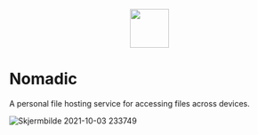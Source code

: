 <p align="center">
  <img height="70px" src="https://user-images.githubusercontent.com/49065176/135772360-da89fa1f-c3bd-4c01-9a67-159d5a47f186.png" />
</p>

# Nomadic
A personal file hosting service for accessing files across devices.

![Skjermbilde 2021-10-03 233749](https://user-images.githubusercontent.com/49065176/135772325-16d8c124-8758-44d6-9f97-95e79e04c7e4.png)

